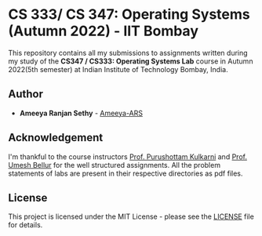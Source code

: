 # CS 333/ CS 347: Operating Systems (Autumn 2022) - IIT Bombay

This repository contains all my submissions to assignments written during my study of the **CS347 / CS333: Operating Systems Lab** course in Autumn 2022(5th semester) at Indian Institute of Technology Bombay, India.

## Author

* **Ameeya Ranjan Sethy** - [Ameeya-ARS](https://github.com/Ameeya-ARS)

## Acknowledgement

I'm thankful to the course instructors [Prof. Purushottam Kulkarni](https://www.cse.iitb.ac.in/~puru) and [Prof. Umesh Bellur](https://www.cse.iitb.ac.in/~umesh/) for the well structured assignments. All the problem statements of labs are present in their respective directories as pdf files.

## License

This project is licensed under the MIT License - please see the [LICENSE](LICENSE) file for details.
